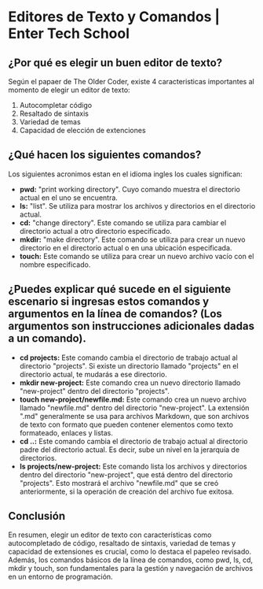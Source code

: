 # Editores de Texto y Comandos | Enter Tech School
 
## ¿Por qué es elegir un buen editor de texto?
Según el papaer de The Older Coder, existe 4 caracteristicas importantes al momento de elegir un editor de texto:
  1. Autocompletar código
  1. Resaltado de sintaxis
  1. Variedad de temas
  1. Capacidad de elección de extenciones 

## ¿Qué hacen los siguientes comandos?

Los siguientes acronimos estan en el idioma ingles los cuales significan:
  - **pwd:** "print working directory". Cuyo comando muestra el directorio actual en el uno se encuentra.
  - **ls:** "list". Se utiliza para mostrar los archivos y directorios en el directorio actual.
  - **cd:** "change directory". Este comando se utiliza para cambiar el directorio actual a otro directorio especificado.
  - **mkdir:** "make directory". Este comando se utiliza para crear un nuevo directorio en el directorio actual o en una ubicación especificada.
  - **touch:** Este comando se utiliza para crear un nuevo archivo vacío con el nombre especificado.
    
## ¿Puedes explicar qué sucede en el siguiente escenario si ingresas estos comandos y argumentos en la línea de comandos? (Los argumentos son instrucciones adicionales dadas a un comando).

  - **cd projects:** Este comando cambia el directorio de trabajo actual al directorio "projects". Si existe un directorio llamado "projects" en el directorio actual, te mudarás a ese directorio.
  - **mkdir new-project:** Este comando crea un nuevo directorio llamado "new-project" dentro del directorio "projects".
  - **touch new-project/newfile.md:** Este comando crea un nuevo archivo llamado "newfile.md" dentro del directorio "new-project". La extensión ".md" generalmente se usa para archivos Markdown, que son archivos de texto con formato que pueden contener elementos como texto formateado, enlaces y listas.
  - **cd ..:** Este comando cambia el directorio de trabajo actual al directorio padre del directorio actual. Es decir, sube un nivel en la jerarquía de directorios.
  - **ls projects/new-project:** Este comando lista los archivos y directorios dentro del directorio "new-project", que está dentro del directorio "projects". Esto mostrará el archivo "newfile.md" que se creó anteriormente, si la operación de creación del archivo fue exitosa.

## Conclusión
En resumen, elegir un editor de texto con características como autocompletado de código, resaltado de sintaxis, variedad de temas y capacidad de extensiones es crucial, como lo destaca el papeleo revisado. Además, los comandos básicos de la línea de comandos, como pwd, ls, cd, mkdir y touch, son fundamentales para la gestión y navegación de archivos en un entorno de programación.
